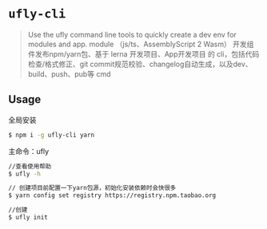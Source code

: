 # `ufly-cli`

> Use the ufly command line tools to quickly create a dev env for modules and app.  module （js/ts、AssemblyScript 2 Wasm） 开发组件发布npm/yarn包、基于 lerna 开发项目、App开发项目 的 cli，包括代码检查/格式修正、git commit规范校验、changelog自动生成，以及dev、build、push、pub等 cmd

## Usage
全局安装

```bash
$ npm i -g ufly-cli yarn
```

主命令：ufly

```bash
//查看使用帮助
$ ufly -h

// 创建项目前配置一下yarn包源，初始化安装依赖时会快很多
$ yarn config set registry https://registry.npm.taobao.org

//创建
$ ufly init
```
